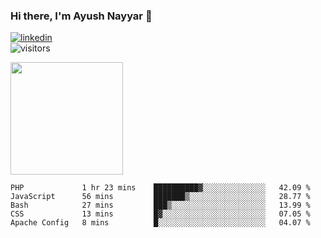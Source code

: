 ### Hi there, I'm Ayush Nayyar 👋

[<img src='https://img.shields.io/badge/LinkedIn-0077B5?style=for-the-badge&logo=linkedin&logoColor=white' alt='linkedin'>](https://linkedin.com/in/ayush-nayyar)  
![visitors](https://visitor-badge.glitch.me/badge?page_id=ayushnayyar.visitor-badge)

<img height="180em" src="https://github-readme-stats.vercel.app/api?username=ayushnayyar&show_icons=true&hide_border=true&&count_private=true&include_all_commits=true" />

<!--START_SECTION:waka-->
```text
PHP             1 hr 23 mins    ██████████▓░░░░░░░░░░░░░░   42.09 % 
JavaScript      56 mins         ███████▒░░░░░░░░░░░░░░░░░   28.77 % 
Bash            27 mins         ███▒░░░░░░░░░░░░░░░░░░░░░   13.99 % 
CSS             13 mins         █▓░░░░░░░░░░░░░░░░░░░░░░░   07.05 % 
Apache Config   8 mins          █░░░░░░░░░░░░░░░░░░░░░░░░   04.07 % 
```
<!--END_SECTION:waka-->

<!--
**ayushnayyar/ayushnayyar** is a ✨ _special_ ✨ repository because its `README.md` (this file) appears on your GitHub profile.

Here are some ideas to get you started:

- 🔭 I’m currently working on ...
- 🌱 I’m currently learning ...
- 👯 I’m looking to collaborate on ...
- 🤔 I’m looking for help with ...
- 💬 Ask me about ...
- 📫 How to reach me: ...
- 😄 Pronouns: ...
- ⚡ Fun fact: ...
-->
